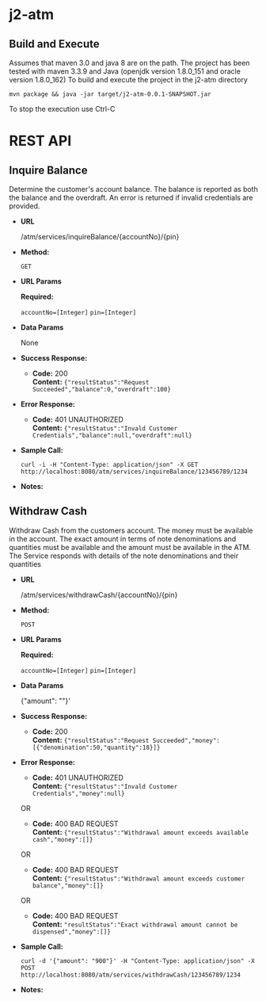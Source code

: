 # j2-atm

## Build and Execute
Assumes that maven 3.0 and java 8 are on the path.
The project has been tested with maven 3.3.9 and Java (openjdk version 1.8.0_151 and oracle version 1.8.0_162)
To build and execute the project in the j2-atm directory

```
mvn package && java -jar target/j2-atm-0.0.1-SNAPSHOT.jar
```
To stop the execution use Ctrl-C

# REST API

## Inquire Balance

Determine the customer's account balance. The balance is reported as both the balance and the overdraft. An error is returned if invalid credentials are provided. 
* **URL**

  /atm/services/inquireBalance/{accountNo}/{pin}

* **Method:**
 
  `GET`
  
*  **URL Params**

   **Required:**
 
   `accountNo=[Integer]`
   `pin=[Integer]`

* **Data Params**

  None

* **Success Response:**
    
  * **Code:** 200 <br />
    **Content:** `{"resultStatus":"Request Succeeded","balance":0,"overdraft":100}`
 
* **Error Response:**

    * **Code:** 401 UNAUTHORIZED <br />
    **Content:** `{"resultStatus":"Invald Customer Credentials","balance":null,"overdraft":null}`

* **Sample Call:**

  ```curl -i -H "Content-Type: application/json" -X GET http://localhost:8080/atm/services/inquireBalance/123456789/1234```

* **Notes:**



## Withdraw Cash

Withdraw Cash from the customers account. The money must be available in the account. The exact amount in terms of note denominations and quantities must be available and the amount must be available in the ATM. The Service responds with details of the note denominations and their quantities

* **URL**

  /atm/services/withdrawCash/{accountNo}/{pin}

* **Method:**

  `POST`
  
*  **URL Params**

   **Required:**
 
   `accountNo=[Integer]`
   `pin=[Integer]`


* **Data Params**

  {"amount": "<Integer>"}'

* **Success Response:**
  
  * **Code:** 200 <br />
    **Content:** `{"resultStatus":"Request Succeeded","money":[{"denomination":50,"quantity":18}]}`
 
* **Error Response:**

  * **Code:** 401 UNAUTHORIZED <br />
    **Content:** `{"resultStatus":"Invald Customer Credentials","money":null}`

  OR

  * **Code:** 400 BAD REQUEST <br />
    **Content:** `{"resultStatus":"Withdrawal amount exceeds available cash","money":[]}`
    
  OR

  * **Code:** 400 BAD REQUEST <br />
    **Content:** `{"resultStatus":"Withdrawal amount exceeds customer balance","money":[]}`
    
  OR

  * **Code:** 400 BAD REQUEST <br />
    **Content:** `"resultStatus":"Exact withdrawal amount cannot be dispensed","money":[]}`


* **Sample Call:**

  ```curl -d '{"amount": "900"}' -H "Content-Type: application/json" -X POST  http://localhost:8080/atm/services/withdrawCash/123456789/1234```

* **Notes:**

   
